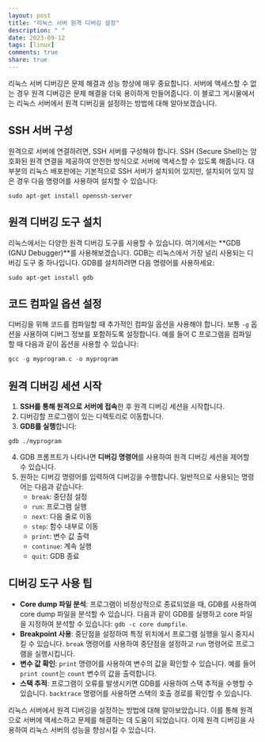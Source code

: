 ```yaml
---
layout: post
title: "리눅스 서버 원격 디버깅 설정"
description: " "
date: 2023-09-12
tags: [linux]
comments: true
share: true
---
```


리눅스 서버 디버깅은 문제 해결과 성능 향상에 매우 중요합니다. 서버에 액세스할 수 없는 경우 원격 디버깅은 문제 해결을 더욱 용이하게 만들어줍니다. 이 블로그 게시물에서는 리눅스 서버에서 원격 디버깅을 설정하는 방법에 대해 알아보겠습니다.

## SSH 서버 구성

원격으로 서버에 연결하려면, SSH 서버를 구성해야 합니다. SSH (Secure Shell)는 암호화된 원격 연결을 제공하여 안전한 방식으로 서버에 액세스할 수 있도록 해줍니다. 대부분의 리눅스 배포판에는 기본적으로 SSH 서버가 설치되어 있지만, 설치되어 있지 않은 경우 다음 명령어를 사용하여 설치할 수 있습니다:

```
sudo apt-get install openssh-server
```

## 원격 디버깅 도구 설치

리눅스에서는 다양한 원격 디버깅 도구를 사용할 수 있습니다. 여기에서는 **GDB (GNU Debugger)**를 사용해보겠습니다. GDB는 리눅스에서 가장 널리 사용되는 디버깅 도구 중 하나입니다. GDB를 설치하려면 다음 명령어를 사용하세요:

```
sudo apt-get install gdb
```

## 코드 컴파일 옵션 설정

디버깅을 위해 코드를 컴파일할 때 추가적인 컴파일 옵션을 사용해야 합니다. 보통 `-g` 옵션을 사용하여 디버그 정보를 포함하도록 설정합니다. 예를 들어 C 프로그램을 컴파일할 때 다음과 같이 옵션을 사용할 수 있습니다:

```c
gcc -g myprogram.c -o myprogram
```

## 원격 디버깅 세션 시작

1. **SSH를 통해 원격으로 서버에 접속**한 후 원격 디버깅 세션을 시작합니다.
2. 디버깅할 프로그램이 있는 디렉토리로 이동합니다.
3. **GDB를 실행**합니다:

```shell
gdb ./myprogram
```

4. GDB 프롬프트가 나타나면 **디버깅 명령어**를 사용하여 원격 디버깅 세션을 제어할 수 있습니다.
5. 원하는 디버깅 명령어를 입력하여 디버깅을 수행합니다. 일반적으로 사용되는 명령어는 다음과 같습니다:
   - `break`: 중단점 설정
   - `run`: 프로그램 실행
   - `next`: 다음 줄로 이동
   - `step`: 함수 내부로 이동
   - `print`: 변수 값 출력
   - `continue`: 계속 실행
   - `quit`: GDB 종료

## 디버깅 도구 사용 팁

- **Core dump 파일 분석**: 프로그램이 비정상적으로 종료되었을 때, GDB를 사용하여 core dump 파일을 분석할 수 있습니다. 다음과 같이 GDB를 실행하고 core 파일을 지정하여 분석할 수 있습니다: `gdb -c core dumpfile`.
- **Breakpoint 사용**: 중단점을 설정하여 특정 위치에서 프로그램 실행을 일시 중지시킬 수 있습니다. `break` 명령어를 사용하여 중단점을 설정하고 `run` 명령어로 프로그램을 실행시킵니다.
- **변수 값 확인**: `print` 명령어를 사용하여 변수의 값을 확인할 수 있습니다. 예를 들어 `print count`는 `count` 변수의 값을 출력합니다.
- **스택 추적**: 프로그램이 오류를 발생시키면 GDB를 사용하여 스택 추적을 수행할 수 있습니다. `backtrace` 명령어를 사용하면 스택의 호출 경로를 확인할 수 있습니다.

리눅스 서버에서 원격 디버깅을 설정하는 방법에 대해 알아보았습니다. 이를 통해 원격으로 서버에 액세스하고 문제를 해결하는 데 도움이 되었습니다. 이제 원격 디버깅을 사용하여 리눅스 서버의 성능을 향상시킬 수 있습니다.